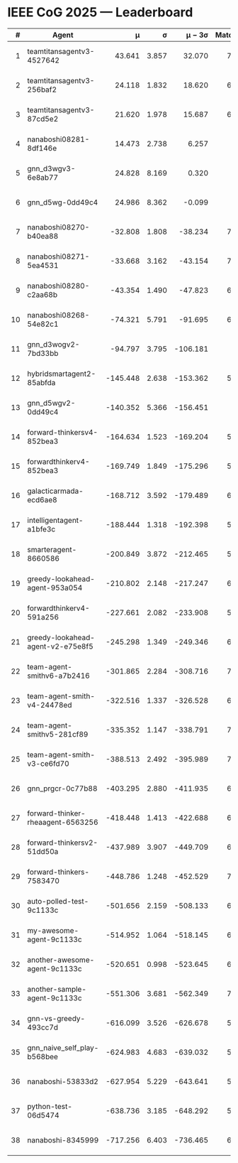 # IEEE CoG 2025 — Leaderboard

| # | Agent | μ | σ | μ − 3σ | Matches | Updated |
|---:|---|---:|---:|---:|---:|---|
| 1 | teamtitansagentv3-4527642 | 43.641 | 3.857 | 32.070 | 7296 | 2025-08-30 11:31 |
| 2 | teamtitansagentv3-256baf2 | 24.118 | 1.832 | 18.620 | 6816 | 2025-08-30 11:31 |
| 3 | teamtitansagentv3-87cd5e2 | 21.620 | 1.978 | 15.687 | 6440 | 2025-08-30 11:31 |
| 4 | nanaboshi08281-8df146e | 14.473 | 2.738 | 6.257 | 276 | 2025-08-30 11:31 |
| 5 | gnn_d3wgv3-6e8ab77 | 24.828 | 8.169 | 0.320 | 138 | 2025-08-30 11:31 |
| 6 | gnn_d5wg-0dd49c4 | 24.986 | 8.362 | -0.099 | 120 | 2025-08-30 11:31 |
| 7 | nanaboshi08270-b40ea88 | -32.808 | 1.808 | -38.234 | 7080 | 2025-08-30 11:31 |
| 8 | nanaboshi08271-5ea4531 | -33.668 | 3.162 | -43.154 | 7038 | 2025-08-30 11:31 |
| 9 | nanaboshi08280-c2aa68b | -43.354 | 1.490 | -47.823 | 6358 | 2025-08-30 11:31 |
| 10 | nanaboshi08268-54e82c1 | -74.321 | 5.791 | -91.695 | 6460 | 2025-08-30 11:31 |
| 11 | gnn_d3wogv2-7bd33bb | -94.797 | 3.795 | -106.181 | 274 | 2025-08-30 11:31 |
| 12 | hybridsmartagent2-85abfda | -145.448 | 2.638 | -153.362 | 5944 | 2025-08-30 11:31 |
| 13 | gnn_d5wgv2-0dd49c4 | -140.352 | 5.366 | -156.451 | 226 | 2025-08-30 11:31 |
| 14 | forward-thinkersv4-852bea3 | -164.634 | 1.523 | -169.204 | 5539 | 2025-08-30 11:31 |
| 15 | forwardthinkerv4-852bea3 | -169.749 | 1.849 | -175.296 | 5772 | 2025-08-30 11:31 |
| 16 | galacticarmada-ecd6ae8 | -168.712 | 3.592 | -179.489 | 6500 | 2025-08-30 11:31 |
| 17 | intelligentagent-a1bfe3c | -188.444 | 1.318 | -192.398 | 5961 | 2025-08-30 11:31 |
| 18 | smarteragent-8660586 | -200.849 | 3.872 | -212.465 | 5564 | 2025-08-30 11:31 |
| 19 | greedy-lookahead-agent-953a054 | -210.802 | 2.148 | -217.247 | 6388 | 2025-08-30 11:31 |
| 20 | forwardthinkerv4-591a256 | -227.661 | 2.082 | -233.908 | 5704 | 2025-08-30 11:31 |
| 21 | greedy-lookahead-agent-v2-e75e8f5 | -245.298 | 1.349 | -249.346 | 6880 | 2025-08-30 11:31 |
| 22 | team-agent-smithv6-a7b2416 | -301.865 | 2.284 | -308.716 | 7160 | 2025-08-30 11:31 |
| 23 | team-agent-smith-v4-24478ed | -322.516 | 1.337 | -326.528 | 6678 | 2025-08-30 11:31 |
| 24 | team-agent-smithv5-281cf89 | -335.352 | 1.147 | -338.791 | 7340 | 2025-08-30 11:31 |
| 25 | team-agent-smith-v3-ce6fd70 | -388.513 | 2.492 | -395.989 | 7838 | 2025-08-30 11:31 |
| 26 | gnn_prgcr-0c77b88 | -403.295 | 2.880 | -411.935 | 6430 | 2025-08-30 11:31 |
| 27 | forward-thinker-rheaagent-6563256 | -418.448 | 1.413 | -422.688 | 6068 | 2025-08-30 11:31 |
| 28 | forward-thinkersv2-51dd50a | -437.989 | 3.907 | -449.709 | 6328 | 2025-08-30 11:31 |
| 29 | forward-thinkers-7583470 | -448.786 | 1.248 | -452.529 | 7000 | 2025-08-30 11:31 |
| 30 | auto-polled-test-9c1133c | -501.656 | 2.159 | -508.133 | 6840 | 2025-08-30 11:31 |
| 31 | my-awesome-agent-9c1133c | -514.952 | 1.064 | -518.145 | 6920 | 2025-08-30 11:31 |
| 32 | another-awesome-agent-9c1133c | -520.651 | 0.998 | -523.645 | 6660 | 2025-08-30 11:31 |
| 33 | another-sample-agent-9c1133c | -551.306 | 3.681 | -562.349 | 7080 | 2025-08-30 11:31 |
| 34 | gnn-vs-greedy-493cc7d | -616.099 | 3.526 | -626.678 | 5580 | 2025-08-30 11:31 |
| 35 | gnn_naive_self_play-b568bee | -624.983 | 4.683 | -639.032 | 5760 | 2025-08-30 11:31 |
| 36 | nanaboshi-53833d2 | -627.954 | 5.229 | -643.641 | 5060 | 2025-08-30 11:31 |
| 37 | python-test-06d5474 | -638.736 | 3.185 | -648.292 | 5840 | 2025-08-30 11:31 |
| 38 | nanaboshi-8345999 | -717.256 | 6.403 | -736.465 | 6150 | 2025-08-30 11:31 |
